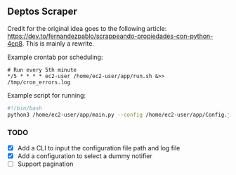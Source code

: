 ## Deptos Scraper

Credit for the original idea goes to the following article: https://dev.to/fernandezpablo/scrappeando-propiedades-con-python-4cp8. This is mainly a rewrite.

Example crontab por scheduling:
```
# Run every 5th minute
*/5 * * * * ec2-user /home/ec2-user/app/run.sh &>> /tmp/cron_errors.log
```

Example script for running:
```bash
#!/bin/bash
python3 /home/ec2-user/app/main.py --config /home/ec2-user/app/Config.json --log /home/ec2-user/app/app.log
```

### TODO
- [X] Add a CLI to input the configuration file path and log file
- [X] Add a configuration to select a dummy notifier
- [ ] Support pagination